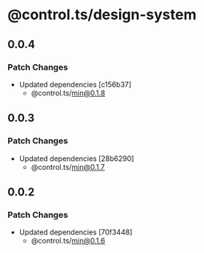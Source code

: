 # @control.ts/design-system

## 0.0.4

### Patch Changes

- Updated dependencies [c156b37]
  - @control.ts/min@0.1.8

## 0.0.3

### Patch Changes

- Updated dependencies [28b6290]
  - @control.ts/min@0.1.7

## 0.0.2

### Patch Changes

- Updated dependencies [70f3448]
  - @control.ts/min@0.1.6
